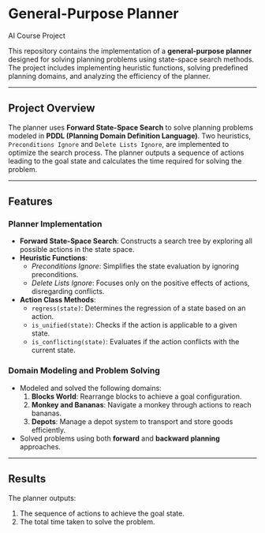 # General-Purpose Planner
AI Course Project  

This repository contains the implementation of a **general-purpose planner** designed for solving planning problems using state-space search methods. The project includes implementing heuristic functions, solving predefined planning domains, and analyzing the efficiency of the planner.  

---

## **Project Overview**  

The planner uses **Forward State-Space Search** to solve planning problems modeled in **PDDL (Planning Domain Definition Language)**. Two heuristics, `Preconditions Ignore` and `Delete Lists Ignore`, are implemented to optimize the search process. The planner outputs a sequence of actions leading to the goal state and calculates the time required for solving the problem.  

---

## **Features**  

### **Planner Implementation**  
- **Forward State-Space Search**: Constructs a search tree by exploring all possible actions in the state space.  
- **Heuristic Functions**:  
  - *Preconditions Ignore*: Simplifies the state evaluation by ignoring preconditions.  
  - *Delete Lists Ignore*: Focuses only on the positive effects of actions, disregarding conflicts.  
- **Action Class Methods**:  
  - `regress(state)`: Determines the regression of a state based on an action.  
  - `is_unified(state)`: Checks if the action is applicable to a given state.  
  - `is_conflicting(state)`: Evaluates if the action conflicts with the current state.  

### **Domain Modeling and Problem Solving**  
- Modeled and solved the following domains:  
  1. **Blocks World**: Rearrange blocks to achieve a goal configuration.  
  2. **Monkey and Bananas**: Navigate a monkey through actions to reach bananas.  
  3. **Depots**: Manage a depot system to transport and store goods efficiently.  
- Solved problems using both **forward** and **backward planning** approaches.  

---

## **Results**  

The planner outputs:  
1. The sequence of actions to achieve the goal state.  
2. The total time taken to solve the problem.  
